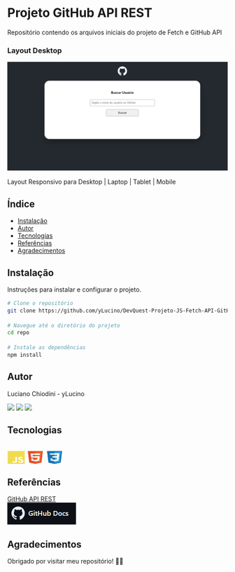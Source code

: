 # Projeto GitHub API REST
Repositório contendo os arquivos iniciais do projeto de Fetch e GitHub API

### Layout Desktop
<img src="./src/design/projectAPIGitHub.gif" alt="Gif do projeto final Desktop">

Layout Responsivo para Desktop | Laptop | Tablet | Mobile

## Índice

- [Instalação](#instalação)
- [Autor](#autor)
- [Tecnologias](#tecnologias)
- [Referências](#referências)
- [Agradecimentos](#agradecimentos)

## Instalação

Instruções para instalar e configurar o projeto.

```sh
# Clone o repositório
git clone https://github.com/yLucino/DevQuest-Projeto-JS-Fetch-API-GitHub-users.git

# Navegue até o diretório do projeto
cd repo

# Instale as dependências
npm install
```

## Autor

Luciano Chiodini - yLucino
<div> 
  <a href
="https://www.instagram.com/luci_ano_chi/" target="_blank"><img src="https://img.shields.io/badge/-Instagram-%23E4405F?style=for-the-badge&logo=instagram&logoColor=white" target="_blank"></a>
  <a href = "mailto:chiodiniluciano@gmail.com"><img src="https://img.shields.io/badge/-Gmail-%23333?style=for-the-badge&logo=gmail&logoColor=white" target="_blank"></a>
  <a href="https://www.linkedin.com/in/luciano-chiodini-6a35092b3/" target="_blank"><img src="https://img.shields.io/badge/-LinkedIn-%230077B5?style=for-the-badge&logo=linkedin&logoColor=white" target="_blank"></a>
</div>

## Tecnologias

<div style="display: inline_block"><br>
  <img align="center" alt="Js" height="30" width="40" src="https://raw.githubusercontent.com/devicons/devicon/master/icons/javascript/javascript-plain.svg">
  <img align="center" alt="HTML" height="30" width="40" src="https://raw.githubusercontent.com/devicons/devicon/master/icons/html5/html5-original.svg">
  <img align="center" alt="CSS" height="30" width="40" src="https://raw.githubusercontent.com/devicons/devicon/master/icons/css3/css3-original.svg">
</div>

## Referências

<a href="https://docs.github.com/pt/rest?apiVersion=2022-11-28">GitHub API REST</a>
<br>
<img src="./src/design/logoGitHub.png" alt="Logo Github DOC"></img>

## Agradecimentos

Obrigado por visitar meu repositório! 🙂🫡